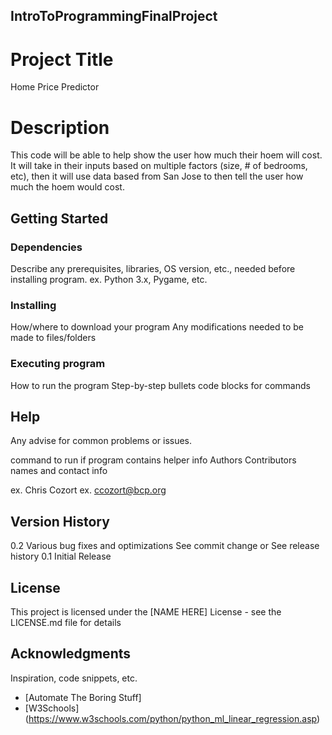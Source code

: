 ## IntroToProgrammingFinalProject
# Project Title
Home Price Predictor

# Description
This code will be able to help show the user how much their hoem will cost.
It will take in their inputs based on multiple factors (size, # of bedrooms, etc), then it will use data based from San Jose to then tell the user how much 
the hoem would cost.
## Getting Started
### Dependencies
Describe any prerequisites, libraries, OS version, etc., needed before installing program.
ex. Python 3.x, Pygame, etc.
### Installing
How/where to download your program
Any modifications needed to be made to files/folders
### Executing program
How to run the program
Step-by-step bullets
code blocks for commands
## Help
Any advise for common problems or issues.

command to run if program contains helper info
Authors
Contributors names and contact info

ex. Chris Cozort
ex. ccozort@bcp.org

## Version History
0.2
Various bug fixes and optimizations
See commit change or See release history
0.1
Initial Release
## License
This project is licensed under the [NAME HERE] License - see the LICENSE.md file for details

## Acknowledgments
Inspiration, code snippets, etc.

* [Automate The Boring Stuff]
* [W3Schools] (https://www.w3schools.com/python/python_ml_linear_regression.asp)
